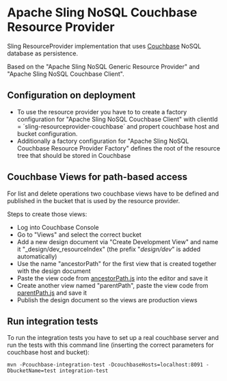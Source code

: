 Apache Sling NoSQL Couchbase Resource Provider
==============================================

Sling ResourceProvider implementation that uses [Couchbase](http://www.couchbase.com/) NoSQL database as persistence.

Based on the "Apache Sling NoSQL Generic Resource Provider" and "Apache Sling NoSQL Couchbase Client".


Configuration on deployment
---------------------------

* To use the resource provider you have to to create a factory configuration for "Apache Sling NoSQL Couchbase Client" with clientId = ´sling-resourceprovider-couchbase´ and propert couchbase host and bucket configuration.
* Additionally a factory configuration for "Apache Sling NoSQL Couchbase Resource Provider Factory" defines the root of the resource tree that should be stored in Couchbase


Couchbase Views for path-based access
-------------------------------------

For list and delete operations two couchbase views have to be defined and published in the bucket that is used by the resource provider.

Steps to create those views:
* Log into Couchbase Console
* Go to "Views" and select the correct bucket
* Add a new design document via "Create Development View" and name it "_design/dev_resourceIndex" (the prefix "_design/dev_" is added automatically)
* Use the name "ancestorPath" for the first view that is created together with the design document
* Paste the view code from [ancestorPath.js](src/main/couchbase-views/ancestorPath.js) into the editor and save it
* Create another view named "parentPath", paste the view code from [parentPath.js](src/main/couchbase-views/ancestorPath.js) and save it
* Publish the design document so the views are production views


Run integration tests
---------------------

To run the integration tests you have to set up a real couchbase server and run the tests with this command line (inserting the correct parameters for couchbase host and bucket):

```
mvn -Pcouchbase-integration-test -DcouchbaseHosts=localhost:8091 -DbucketName=test integration-test
```

